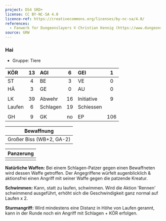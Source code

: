 ```yaml
---
project: DS4 SRD+
license: CC BY-NC-SA 4.0
licence-ref: https://creativecommons.org/licenses/by-nc-sa/4.0/
references: 
  - Fanwerk for Dungeonslayers © Christian Kennig (https://www.dungeonslayers.net/)
source: GRW
---
```


### Hai

- Gruppe: Tiere

| KÖR    | 13  | AGI      |  6  | GEI        |  1  |
| :----- | :-: | :------- | :-: | :--------- | :-: |
| ST     |  4  | BE       |  3  | VE         |  0  |
| HÄ     |  3  | GE       |  0  | AU         |  0  |
|        |     |          |     |            |     |
| LK     | 39  | Abwehr   | 16  | Initiative |  9  |
| Laufen |  6  | Schlagen | 19  | Schiessen  |     |
|        |     |          |     |            |     |
| GH     |  9  | GK       | no  | EP         | 106 |

|        Bewaffnung        |
| :----------------------: |
| Großer Biss (WB+2, GA-2) |

| Panzerung |
| :-------: |
|           |

**Natürliche Waffen:** Bei einem Schlagen-Patzer gegen einen Bewaffneten wird dessen Waffe getroffen. Der Angegriffene würfelt augenblicklich & aktionsfrei einen Angriff mit seiner Waffe gegen die patzende Kreatur.

**Schwimmen:** Kann, statt zu laufen, schwimmen. Wird die Aktion 'Rennen' schwimmend ausgeführt, erhöht sich die Geschwindigkeit ganz normal auf Laufen x 2.

**Sturmangriff:** Wird mindestens eine Distanz in Höhe von Laufen gerannt, kann in der Runde noch ein Angriff mit Schlagen + KÖR erfolgen.


